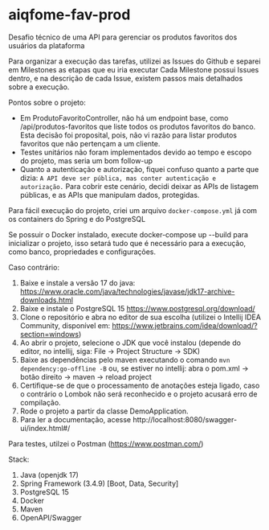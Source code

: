 # aiqfome-fav-prod

Desafio técnico de uma API para gerenciar os produtos favoritos dos usuários da plataforma

Para organizar a execução das tarefas, utilizei as Issues do Github e separei em Milestones as etapas que eu iria executar
Cada Milestone possui Issues dentro, e na descrição de cada Issue, existem passos mais detalhados sobre a execução.

Pontos sobre o projeto:
- Em ProdutoFavoritoController, não há um endpoint base, como /api/produtos-favoritos que liste todos os produtos
  favoritos do banco. Esta decisão foi proposital, pois, não vi razão para listar produtos favoritos que não pertençam a um cliente.
- Testes unitários não foram implementados devido ao tempo e escopo do projeto, mas seria um bom follow-up
- Quanto a autenticação e autorização, fiquei confuso quanto a parte que dizia: `A API deve ser pública, mas conter autenticação e autorização.`
  Para cobrir este cenário, decidi deixar as APIs de listagem públicas, e as APIs que manipulam dados, protegidas.

Para fácil execução do projeto, criei um arquivo `docker-compose.yml` já com os containers do Spring e do PostgreSQL

Se possuir o Docker instalado, execute docker-compose up --build para inicializar o projeto, isso setará tudo que é necessário
para a execução, como banco, propriedades e configurações.

Caso contrário:

1. Baixe e instale a versão 17 do java: https://www.oracle.com/java/technologies/javase/jdk17-archive-downloads.html
2. Baixe e instale o PostgreSQL 15 https://www.postgresql.org/download/
3. Clone o repositório e abra no editor de sua escolha (utilizei o Intellij IDEA Community, disponível em: https://www.jetbrains.com/idea/download/?section=windows)
4. Ao abrir o projeto, selecione o JDK que você instalou (depende do editor, no intellij, siga: File -> Project Structure -> SDK)
5. Baixe as dependências pelo maven executando o comando `mvn dependency:go-offline -B` ou, se estiver no intellij: abra o pom.xml -> botão direito -> maven -> reload project
6. Certifique-se de que o processamento de anotações esteja ligado, caso o contrário o Lombok não será reconhecido e o projeto acusará erro de compilação.
7. Rode o projeto a partir da classe DemoApplication.
8. Para ler a documentação, acesse http://localhost:8080/swagger-ui/index.html#/

Para testes, utilzei o Postman (https://www.postman.com/)

Stack:
1. Java (openjdk 17)
2. Spring Framework (3.4.9) [Boot, Data, Security]
3. PostgreSQL 15 
4. Docker 
5. Maven 
6. OpenAPI/Swagger